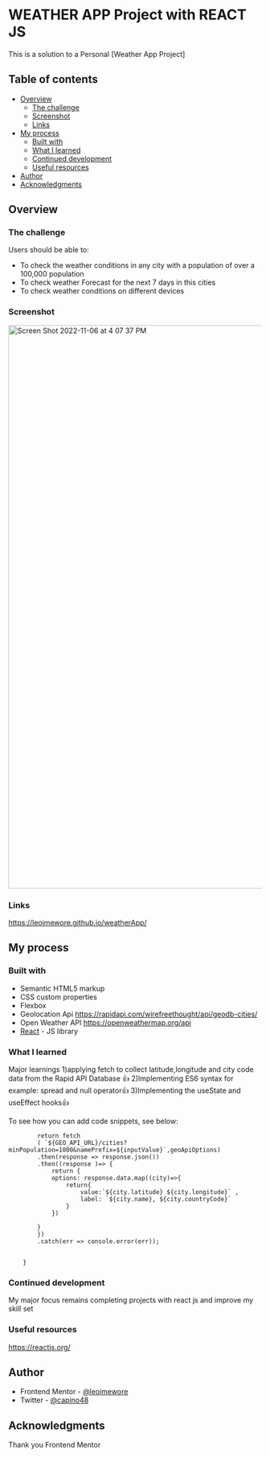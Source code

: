 # WEATHER APP Project with REACT JS

This is a solution to  a Personal [Weather App Project]
## Table of contents

- [Overview](#overview)
  - [The challenge](#the-challenge)
  - [Screenshot](#screenshot)
  - [Links](#links)
- [My process](#my-process)
  - [Built with](#built-with)
  - [What I learned](#what-i-learned)
  - [Continued development](#continued-development)
  - [Useful resources](#useful-resources)
- [Author](#author)
- [Acknowledgments](#acknowledgments)


## Overview

### The challenge

Users should be able to:

- To check the weather conditions in any city with a population of over a 100,000 population
- To check weather Forecast for the next 7 days in this cities
- To check weather conditions on different devices 


### Screenshot


<img width="1121" alt="Screen Shot 2022-11-06 at 4 07 37 PM" src="https://user-images.githubusercontent.com/95531716/200195237-85a66c20-8241-440e-b928-1af777b7255b.png">



### Links

https://leoimewore.github.io/weatherApp/

## My process

### Built with

- Semantic HTML5 markup
- CSS custom properties
- Flexbox
- Geolocation Api  https://rapidapi.com/wirefreethought/api/geodb-cities/
- Open Weather API https://openweathermap.org/api
- [React](https://reactjs.org/) - JS library

### What I learned

Major learnings 
1)applying fetch to collect latitude,longitude and city code data from the Rapid API Database 👍
2)Implementing ES6 syntax for example: spread and null operator👍
3)Implementing the useState and useEffect hooks👍

To see how you can add code snippets, see below:

```const loadOptions=(inputValue)=>{
        return fetch
        ( `${GEO_API_URL}/cities?minPopulation=1000&namePrefix=${inputValue}`,geoApiOptions)
        .then(response => response.json())
        .then((response )=> {
            return {
            options: response.data.map((city)=>{
                return{
                    value:`${city.latitude} ${city.longitude}` ,
                    label: `${city.name}, ${city.countryCode}`
                }
            })

        }
        })
        .catch(err => console.error(err));


    }
```


### Continued development

My major focus remains completing projects with react js and improve my skill set 



### Useful resources

https://reactjs.org/     


## Author


- Frontend Mentor - [@leoimewore](https://www.frontendmentor.io/profile/leoimewore)
- Twitter - [@capino48](https://www.twitter.com/capino48)



## Acknowledgments

Thank you Frontend Mentor
